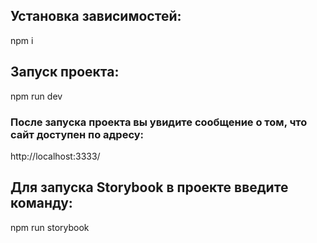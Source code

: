 
## Установка зависимостей:
npm i
## Запуск проекта:
npm run dev

### После запуска проекта вы увидите сообщение о том, что сайт доступен по адресу:
http://localhost:3333/

## Для запуска Storybook в проекте введите команду:
npm run storybook
